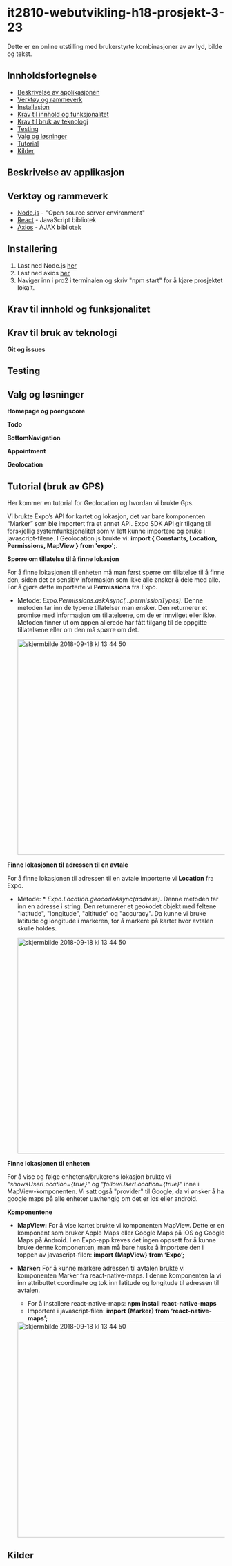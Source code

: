 # it2810-webutvikling-h18-prosjekt-3-23
Dette er en online utstilling med brukerstyrte kombinasjoner av av lyd, bilde og tekst. 

## Innholdsfortegnelse
* [Beskrivelse av applikasjonen](#ba)
* [Verktøy og rammeverk](#v&r)
* [Installasjon](#inst)
* [Krav til innhold og funksjonalitet](#innhold)
* [Krav til bruk av teknologi](#teknologi)
* [Testing](#testing)
* [Valg og løsninger](#losninger)
* [Tutorial](#tuto)
* [Kilder](#kilder)

<a name="ba"></a>
## Beskrivelse av applikasjon

<a name="v&r"></a>
## Verktøy og rammeverk
* [Node.js](https://nodejs.org/en/) - "Open source server environment"
* [React](https://reactjs.org/) - JavaScript bibliotek
* [Axios](https://www.npmjs.com/package/axios) - AJAX bibliotek

<a name="inst"></a>
## Installering
1. Last ned Node.js [her](https://nodejs.org/en/)
2. Last ned axios [her](https://www.npmjs.com/package/axios)
3. Naviger inn i pro2 i terminalen og skriv "npm start" for å kjøre prosjektet lokalt.


<a name="innhold"></a>
## Krav til innhold og funksjonalitet

<a name="teknologi"></a>
## Krav til bruk av teknologi 

<b>Git og issues</b>


<a name="testing"></a>
## Testing

<a name="losninger"></a>
## Valg og løsninger

<b>Homepage og poengscore</b>

<b>Todo</b>

<b>BottomNavigation</b>

<b>Appointment</b>

<b>Geolocation</b>

<a name="tuto"></a>
## Tutorial (bruk av GPS)
Her kommer en tutorial for Geolocation og hvordan vi brukte Gps.

Vi brukte Expo’s API for kartet og lokasjon, det var bare komponenten “Marker” som ble importert fra et annet API. Expo SDK API gir tilgang til forskjellig systemfunksjonalitet som vi lett kunne importere og bruke i javascript-filene. I Geolocation.js brukte vi: **import { Constants, Location, Permissions, MapView } from 'expo';**.

<b>Spørre om tillatelse til å finne lokasjon</b>

For å finne lokasjonen til enheten må man først spørre om tillatelse til å finne den, siden det er sensitiv informasjon som ikke alle ønsker å dele med alle. For å gjøre dette importerte vi **Permissions** fra Expo. 
* Metode: *Expo.Permissions.askAsync(...permissionTypes)*. Denne metoden tar  inn de typene tillatelser man ønsker. Den returnerer et promise med informasjon om tillatelsene, om de er innvilget eller ikke. Metoden finner ut om appen allerede har fått tilgang til de oppgitte tillatelsene eller om den må spørre om det.

  <img width="500" alt="skjermbilde 2018-09-18 kl 13 44 50" src="https://user-images.githubusercontent.com/22234642/47218732-116d9f80-d3ad-11e8-892b-e77e9a4240db.png">


<b>Finne lokasjonen til adressen til en avtale</b>

For å finne lokasjonen til adressen til en avtale importerte vi **Location** fra Expo. 
* Metode: * *Expo.Location.geocodeAsync(address)*. Denne metoden tar inn en adresse i string. Den returnerer et geokodet objekt med feltene "latitude", "longitude", "altitude" og "accuracy". Da kunne vi bruke latitude og longitude i markeren, for å markere på kartet hvor avtalen skulle holdes.

  <img width="500" alt="skjermbilde 2018-09-18 kl 13 44 50" src="https://user-images.githubusercontent.com/22234642/47218733-116d9f80-d3ad-11e8-9b83-72d0cf882965.png">

<b>Finne lokasjonen til enheten</b>

For å vise og følge enhetens/brukerens lokasjon brukte vi *"showsUserLocation={true}"* og *"followUserLocation={true}"* inne i MapView-komponenten. Vi satt også "provider" til Google, da vi ønsker å ha google maps på alle enheter uavhengig om det er ios eller android.

<b>Komponentene</b>

* **MapView:** For å vise kartet brukte vi komponenten MapView. Dette er en komponent som bruker Apple Maps eller Google Maps på iOS og Google Maps på Android. I en Expo-app kreves det ingen oppsett for å kunne bruke denne komponenten, man må bare huske å importere den i toppen av javascript-filen: **import {MapView} from ‘Expo’;**

* **Marker:** For å kunne markere adressen til avtalen brukte vi komponenten Marker fra react-native-maps. I denne komponenten la vi inn attributtet coordinate og tok inn latitude og longitude til adressen til avtalen. 
  - For å installere react-native-maps: **npm install react-native-maps**
  - Importere i javascript-filen: **import {Marker} from ‘react-native-maps’;**
         
  <img width="500" alt="skjermbilde 2018-09-18 kl 13 44 50" src="https://user-images.githubusercontent.com/22234642/47218736-129ecc80-d3ad-11e8-91a9-466472d3909c.png">
  

<a name="kilder"></a>
## Kilder
